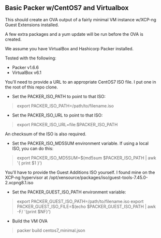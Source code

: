 ## Basic Packer w/CentOS7 and Virtualbox

This should create an OVA output of a fairly minimal VM instance w/XCP-ng Guest Extensions installed.

A few extra packages and a yum update will be run before the OVA is created.

We assume you have VirtualBox and Hashicorp Packer installed.

Tested with the following:
* Packer v1.6.6
* VirtualBox v6.1

You'll need to provide a URL to an appropriate CentOS7 ISO file. I put one in the root of this repo clone.
* Set the PACKER_ISO_PATH to point to that ISO:
>export PACKER_ISO_PATH=/path/to/filename.iso
* Set the PACKER_ISO_URL to point to that ISO:
>export PACKER_ISO_URL=file:$PACKER_ISO_PATH

An checksum of the ISO is also required.
* Set the PACKER_ISO_MD5SUM environment variable. If using a local ISO, you can do this:
>export PACKER_ISO_MD5SUM=$(md5sum $PACKER_ISO_PATH | awk '{ print $1 }')

You'll have to provide the Guest Additions ISO yourself.
I found mine on the XCP-ng hypervisor at /opt/xensource/packages/iso/guest-tools-7.45.0-2.xcpng8.1.iso
* Set the PACKER_GUEST_ISO_PATH environment variable:
>export PACKER_GUEST_ISO_PATH=/path/to/filename.iso
>export PACKER_GUEST_ISO_FILE=$(echo $PACKER_GUEST_ISO_PATH | awk -F/ '{print $NF}')

* Build the VM OVA
>packer build centos7_minimal.json
